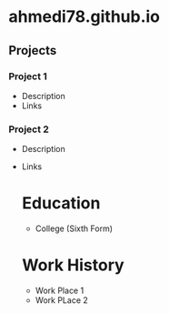 # ahmedi78.github.io

## Projects
### Project 1
- Description
- Links

### Project 2
- Description
- Links

  # Education
  - College (Sixth Form)

  # Work History
  - Work Place 1
  - Work PLace 2
